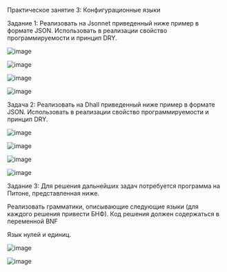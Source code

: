 Практическое занятие 3: Конфигурационные языки

Задание 1: Реализовать на Jsonnet приведенный ниже пример в формате JSON. Использовать в реализации свойство программируемости и принцип DRY.

![image](https://github.com/user-attachments/assets/c61c475b-4bac-479d-bc3a-c4a4ffddfcfe)

![image](https://github.com/user-attachments/assets/81031c22-8f02-4b3b-b3f4-590c38ec71f6)

![image](https://github.com/user-attachments/assets/166b53d8-18a5-4672-b0d5-6b6017ce7580)

![image](https://github.com/user-attachments/assets/5e5df269-a62a-4d72-a6c8-33625747467b)

Задача 2: Реализовать на Dhall приведенный ниже пример в формате JSON. Использовать в реализации свойство программируемости и принцип DRY.

![image](https://github.com/user-attachments/assets/4ed7ccc4-5869-474a-a36b-a61a6b03f448)

![image](https://github.com/user-attachments/assets/31c54ab8-1929-4497-ad26-2e9728978f6d)

![image](https://github.com/user-attachments/assets/553ef5c3-40a3-4afa-920f-4c43a892a26c)

![image](https://github.com/user-attachments/assets/3f6fe928-9acf-4be6-ad34-43c90095cd52)

Задание 3: Для решения дальнейших задач потребуется программа на Питоне, представленная ниже.

Реализовать грамматики, описывающие следующие языки (для каждого решения привести БНФ). Код решения должен содержаться в переменной BNF

Язык нулей и единиц.

![image](https://github.com/user-attachments/assets/306b4351-4f1b-4c1e-b8c4-3dd863b2e3ac)

![image](https://github.com/user-attachments/assets/fd15d99c-55dd-4bb8-a880-2c5321298744)
